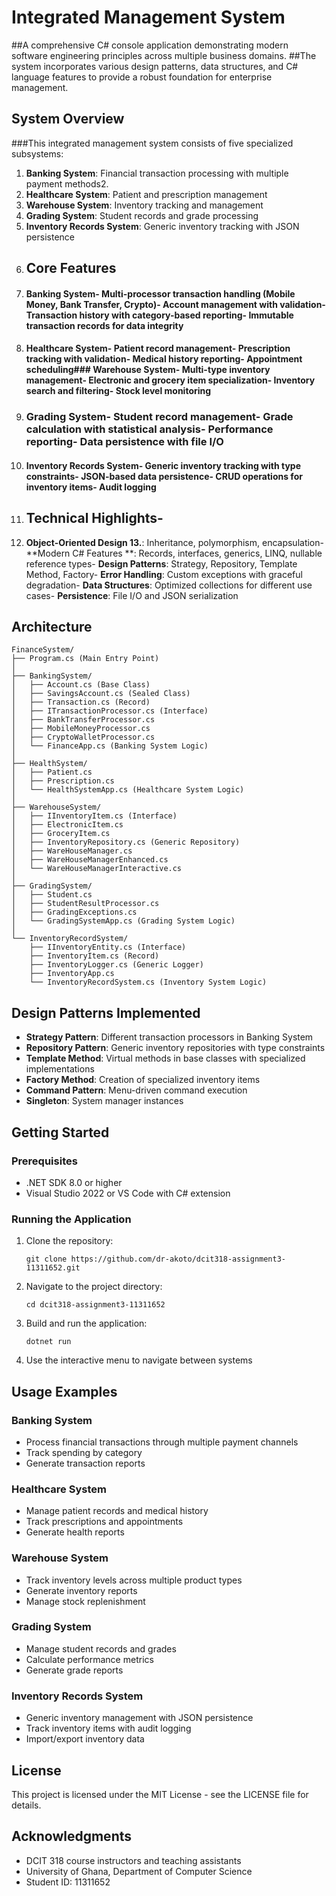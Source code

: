 # Integrated Management System
##A comprehensive C# console application demonstrating modern software engineering principles across multiple business domains. 
##The system incorporates various design patterns, data structures, and C# language features to provide a robust foundation for enterprise management.
## System Overview
###This integrated management system consists of five specialized subsystems:
1. **Banking System**: Financial transaction processing with multiple payment methods2.
2.  **Healthcare System**: Patient and prescription management
3.  **Warehouse System**: Inventory tracking and management
4.  **Grading System**: Student records and grade processing
5.  **Inventory Records System**: Generic inventory tracking with JSON persistence
6.  ## Core Features
7.  #### Banking System- Multi-processor transaction handling (Mobile Money, Bank Transfer, Crypto)- Account management with validation- Transaction history with category-based reporting- Immutable transaction records for data integrity
8.  #### Healthcare System- Patient record management- Prescription tracking with validation- Medical history reporting- Appointment scheduling### Warehouse System- Multi-type inventory management- Electronic and grocery item specialization- Inventory search and filtering- Stock level monitoring
9.  ### Grading System- Student record management- Grade calculation with statistical analysis- Performance reporting- Data persistence with file I/O
10.  #### Inventory Records System- Generic inventory tracking with type constraints- JSON-based data persistence- CRUD operations for inventory items- Audit logging
11.  ## Technical Highlights-
12.   **Object-Oriented Design
13.**: Inheritance, polymorphism, encapsulation-
 **Modern C# Features
**: Records, interfaces, generics, LINQ, nullable reference types-
 **Design Patterns**: Strategy, Repository, Template Method, Factory-
**Error Handling**:
 Custom exceptions with graceful degradation-
**Data Structures**:
Optimized collections for different use cases-
**Persistence**:
 File I/O and JSON serialization
## Architecture

```
FinanceSystem/
├── Program.cs (Main Entry Point)
│
├── BankingSystem/
│   ├── Account.cs (Base Class)
│   ├── SavingsAccount.cs (Sealed Class)
│   ├── Transaction.cs (Record)
│   ├── ITransactionProcessor.cs (Interface)
│   ├── BankTransferProcessor.cs
│   ├── MobileMoneyProcessor.cs
│   ├── CryptoWalletProcessor.cs
│   └── FinanceApp.cs (Banking System Logic)
│
├── HealthSystem/
│   ├── Patient.cs
│   ├── Prescription.cs
│   └── HealthSystemApp.cs (Healthcare System Logic)
│
├── WarehouseSystem/
│   ├── IInventoryItem.cs (Interface)
│   ├── ElectronicItem.cs
│   ├── GroceryItem.cs
│   ├── InventoryRepository.cs (Generic Repository)
│   ├── WareHouseManager.cs
│   ├── WareHouseManagerEnhanced.cs
│   └── WareHouseManagerInteractive.cs
│
├── GradingSystem/
│   ├── Student.cs
│   ├── StudentResultProcessor.cs
│   ├── GradingExceptions.cs
│   └── GradingSystemApp.cs (Grading System Logic)
│
└── InventoryRecordSystem/
    ├── IInventoryEntity.cs (Interface)
    ├── InventoryItem.cs (Record)
    ├── InventoryLogger.cs (Generic Logger)
    ├── InventoryApp.cs
    └── InventoryRecordSystem.cs (Inventory System Logic)
```

## Design Patterns Implemented

- **Strategy Pattern**: Different transaction processors in Banking System
- **Repository Pattern**: Generic inventory repositories with type constraints
- **Template Method**: Virtual methods in base classes with specialized implementations
- **Factory Method**: Creation of specialized inventory items
- **Command Pattern**: Menu-driven command execution
- **Singleton**: System manager instances

## Getting Started

### Prerequisites
- .NET SDK 8.0 or higher
- Visual Studio 2022 or VS Code with C# extension

### Running the Application

1. Clone the repository:
   ```
   git clone https://github.com/dr-akoto/dcit318-assignment3-11311652.git
   ```

2. Navigate to the project directory:
   ```
   cd dcit318-assignment3-11311652
   ```

3. Build and run the application:
   ```
   dotnet run
   ```

4. Use the interactive menu to navigate between systems

## Usage Examples

### Banking System
- Process financial transactions through multiple payment channels
- Track spending by category
- Generate transaction reports

### Healthcare System
- Manage patient records and medical history
- Track prescriptions and appointments
- Generate health reports

### Warehouse System
- Track inventory levels across multiple product types
- Generate inventory reports
- Manage stock replenishment

### Grading System
- Manage student records and grades
- Calculate performance metrics
- Generate grade reports

### Inventory Records System
- Generic inventory management with JSON persistence
- Track inventory items with audit logging
- Import/export inventory data

## License

This project is licensed under the MIT License - see the LICENSE file for details.

## Acknowledgments

- DCIT 318 course instructors and teaching assistants
- University of Ghana, Department of Computer Science
- Student ID: 11311652
